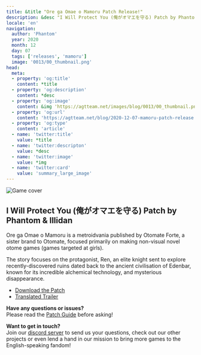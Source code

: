 ```yaml
---
title: &title "Ore ga Omae o Mamoru Patch Release!"
description: &desc "I Will Protect You (俺がオマエを守る) Patch by Phantom & Illidan"
locale: 'en'
navigation:
  author: 'Phantom'
  year: 2020
  month: 12
  day: 07
  tags: ['releases', 'mamoru']
  image: '0013/00_thumbnail.png'
head:
  meta:
  - property: 'og:title'
    content: *title
  - property: 'og:description'
    content: *desc
  - property: 'og:image'
    content: &img 'https://agtteam.net/images/blog/0013/00_thumbnail.png'
  - property: 'og:url'
    content: 'https://agtteam.net/blog/2020-12-07-mamoru-patch-release'
  - property: 'og:type'
    content: 'article'
  - name: 'twitter:title'
    value: *title
  - name: 'twitter:descripton'
    value: *desc
  - name: 'twitter:image'
    value: *img
  - name: 'twitter:card'
    value: 'summary_large_image'
---
```


![Game cover](/images/blog/0013/636853568836632576_0.jpg)

## I Will Protect You (俺がオマエを守る) Patch by Phantom & Illidan 

Ore ga Omae o Mamoru is a metroidvania published by Otomate Forte, a sister brand to Otomate, focused primarily on making non-visual novel otome games (games targeted at girls).

The story focuses on the protagonist, Ren, an elite knight sent to explore recently-discovered ruins dated back to the ancient civilisation of Edenbar, known for its incredible alchemical technology, and mysterious disappearance.

*   [Download the Patch](/mamoru)
*   [Translated Trailer](https://www.youtube.com/watch?v=cCfP-qiW1rs)

**Have any questions or issues?**  
Please read the [Patch Guide](/mamoru/guide/nds) before asking!

**Want to get in touch?**  
Join our [discord server](https://discord.gg/UUF7Zbm) to send us your questions, check out our other projects or even lend a hand in our mission to bring more games to the English-speaking fandom!
